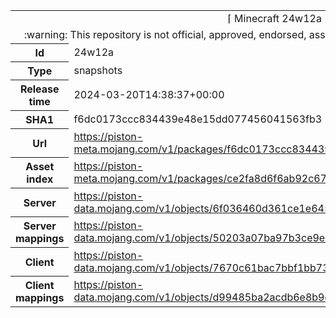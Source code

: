 <html><table>
<tr><td colspan="2" align="center"><img width="0" height="0"><br/>⌈ Minecraft 24w12a ⌋<br/><img width="0" height="0"></td></tr>
<tr><td colspan="2" align="center"><img width="0" height="0"><br/>
:warning: This repository is not official, approved, endorsed, associated or connected with Mojang :warning:
<br/><img width="0" height="0"></td></tr>
<tr><th>Id</th><td>24w12a</td></tr>
<tr><th>Type</th><td>snapshots</td></tr>
<tr><th>Release time</th><td>2024-03-20T14:38:37+00:00</td></tr>
<tr><th>SHA1</th><td>f6dc0173ccc834439e48e15dd077456041563fb3</td></tr>
<tr><th>Url</th><td><a href="https://piston-meta.mojang.com/v1/packages/f6dc0173ccc834439e48e15dd077456041563fb3/24w12a.json">https://piston-meta.mojang.com/v1/packages/f6dc0173ccc834439e48e15dd077456041563fb3/24w12a.json</a></td></tr>
<tr><th>Asset index</th><td><a href="https://piston-meta.mojang.com/v1/packages/ce2fa8d6f6ab92c67d90165904f501e6060eca94/15.json">https://piston-meta.mojang.com/v1/packages/ce2fa8d6f6ab92c67d90165904f501e6060eca94/15.json</a></td></tr>
<tr><th>Server</th><td><a href="https://piston-data.mojang.com/v1/objects/6f036460d361ce1e645bba365a72be2eed35ec01/server.jar">https://piston-data.mojang.com/v1/objects/6f036460d361ce1e645bba365a72be2eed35ec01/server.jar</a></td></tr>
<tr><th>Server mappings</th><td><a href="https://piston-data.mojang.com/v1/objects/50203a07ba97b3ce9e61cbaa3cadb5b40ee8e160/server.txt">https://piston-data.mojang.com/v1/objects/50203a07ba97b3ce9e61cbaa3cadb5b40ee8e160/server.txt</a></td></tr>
<tr><th>Client</th><td><a href="https://piston-data.mojang.com/v1/objects/7670c61bac7bbf1bb734233e434d367d3d232067/client.jar">https://piston-data.mojang.com/v1/objects/7670c61bac7bbf1bb734233e434d367d3d232067/client.jar</a></td></tr>
<tr><th>Client mappings</th><td><a href="https://piston-data.mojang.com/v1/objects/d99485ba2acdb6e8b9d7c2785f0d9b9d69c13718/client.txt">https://piston-data.mojang.com/v1/objects/d99485ba2acdb6e8b9d7c2785f0d9b9d69c13718/client.txt</a></td></tr>
</table></html>